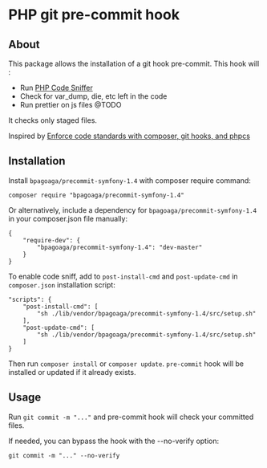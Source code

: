 # PHP git pre-commit hook

## About

This package allows the installation of a git hook pre-commit.
This hook will :

- Run [PHP Code Sniffer](https://github.com/squizlabs/PHP_CodeSniffer)
- Check for var_dump, die, etc left in the code
- Run prettier on js files @TODO

It checks only staged files.

Inspired by [Enforce code standards with composer, git hooks, and phpcs](http://tech.zumba.com/2014/04/14/control-code-quality/)

## Installation

Install `bpagoaga/precommit-symfony-1.4` with composer require command:

    composer require "bpagoaga/precommit-symfony-1.4"

Or alternatively, include a dependency for `bpagoaga/precommit-symfony-1.4` in your composer.json file manually:

```
{
    "require-dev": {
        "bpagoaga/precommit-symfony-1.4": "dev-master"
    }
}
```

To enable code sniff, аdd to `post-install-cmd` and `post-update-cmd` in `composer.json` installation script:

```
"scripts": {
    "post-install-cmd": [
        "sh ./lib/vendor/bpagoaga/precommit-symfony-1.4/src/setup.sh"
    ],
    "post-update-cmd": [
        "sh ./lib/vendor/bpagoaga/precommit-symfony-1.4/src/setup.sh"
    ]
}
```

Then run `composer install` or `composer update`. `pre-commit` hook will be installed or updated if it already exists.

## Usage

Run `git commit -m "..."` and pre-commit hook will check your committed files.

If needed, you can bypass the hook with the --no-verify option:

`git commit -m "..." --no-verify`
